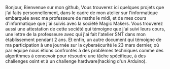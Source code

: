 Bonjour, 
Bienvenue sur mon github,
Vous trouverez ici quelques projets que j'ai faits personnellement, dans le cadre de mon atelier sur l'informatique embarquée avec ma professeure de maths le midi, et de mes cours d'informatique que j'ai suivis avec la société Magic Makers.
Vous trouverez aussi une attestation de cette société qui témoigne que j'ai suivi leurs cours, une lettre de la professeure avec qui j'ai fait l'atelier SNT dans mon établissement pendant 2 ans. Et enfin, un autre document qui témoigne de ma participation à une journée sur la cybersécurité le 23 mars dernier, où par équipe nous étions confrontés à des problèmes techniques comme des algorithmes à concevoir pour résoudre une tâche spécifique, à des challenges osint et à un challenge hardware(hacking d'un Arduino).
